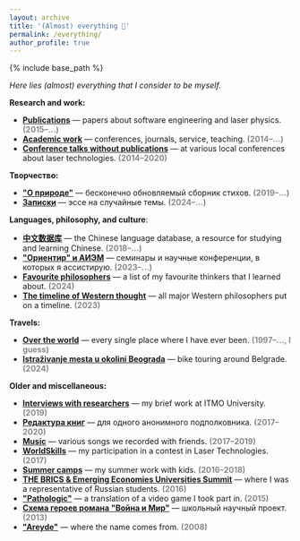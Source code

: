 ```yaml
---
layout: archive
title: '(Almost) everything 🌌'
permalink: /everything/
author_profile: true
---
```


{% include base_path %}

<i>Here lies (almost) everything that I consider to be myself.</i>

<b>Research and work:</b>

<ul>
  <li><b><a href="https://areyde.com/publications/">Publications</a></b> — papers about software engineering and laser physics. <b style="color:#888888;">(2015–...)</b></li>
  <li><b><a href="https://areyde.com/academic_work/">Academic work</a></b> — conferences, journals, service, teaching. <b style="color:#888888;">(2014–...)</b></li>
<li><b><a href="https://areyde.com/physics_conferences/">Conference talks without publications</a></b> — at various local conferences about laser technologies. <b style="color:#888888;">(2014–2020)</b></li>
</ul>

<b>Творчество:</b>

<ul>
  <li><b><a href="https://areyde.com/poetry/">"О природе"</a></b> — бесконечно обновляемый сборник стихов. <b style="color:#888888;">(2019–...)</b></li>
  <li><b><a href="https://areyde.com/notes/">Записки</a></b> — эссе на случайные темы. <b style="color:#888888;">(2024–...)</b></li>
</ul>

<b>Languages, philosophy, and culture</b>:

<ul>
  <li><b><a href="https://areyde.com/chinese/">中文数据库</a></b> — the Chinese language database, a resource for studying and learning Chinese. <b style="color:#888888;">(2018–...)</b></li>
  <li><b><a href="https://areyde.com/eastern_studies_and_esotericism/">"Ориентир" и АИЭМ</a></b> — семинары и научные конференции, в которых я ассистирую. <b style="color:#888888;">(2023–...)</b></li>
  <li><b><a href="https://areyde.com/favourite_philosophers/">Favourite philosophers</a></b> — a list of my favourite thinkers that I learned about. <b style="color:#888888;">(2024)</b></li>
  <li><b><a href="https://areyde.com/western_thought/">The timeline of Western thought</a></b> — all major Western philosophers put on a timeline. <b style="color:#888888;">(2023)</b></li>
</ul>

<b>Travels:</b>

<ul>
  <li><b><a href="https://areyde.com/travels/">Over the world</a></b> — every single place where I have ever been. <b style="color:#888888;">(1997–..., I guess)</b></li>
  <li><b><a href="https://areyde.com/beograd/">Istraživanje mesta u okolini Beograda</a></b> — bike touring around Belgrade. <b style="color:#888888;">(2024)</b></li>
</ul>

<b>Older and miscellaneous:</b>

<ul>
  <li><b><a href="https://areyde.com/interviews/">Interviews with researchers</a></b> — my brief work at ITMO University. <b style="color:#888888;">(2019)</b></li>
  <li><b><a href="https://areyde.com/books/">Редактура книг</a></b> — для одного анонимного подполковника. <b style="color:#888888;">(2017–2020)</b></li>
  <li><b><a href="https://areyde.com/music/">Music</a></b> — various songs we recorded with friends. <b style="color:#888888;">(2017–2019)</b></li>
  <li><b><a href="https://areyde.com/worldskills/">WorldSkills</a></b> — my participation in a contest in Laser Technologies. <b style="color:#888888;">(2017)</b></li>
  <li><b><a href="https://areyde.com/summer_camps/">Summer camps</a></b> — my summer work with kids. <b style="color:#888888;">(2016–2018)</b></li>
  <li><b><a href="https://areyde.com/brics/">THE BRICS & Emerging Economies Universities Summit</a></b> — where I was a representative of Russian students. <b style="color:#888888;">(2016)</b></li>
  <li><b><a href="https://areyde.com/pathologic/">"Pathologic"</a></b> — a translation of a video game I took part in. <b style="color:#888888;">(2015)</b></li>
  <li><b><a href="https://areyde.com/war_and_peace/">Схема героев романа "Война и Мир"</a></b> — школьный научный проект. <b style="color:#888888;">(2013)</b></li>
  <li><b><a href="https://areyde.com/areyde/">"Areyde"</a></b> — where the name comes from. <b style="color:#888888;">(2008)</b></li>
</ul>













